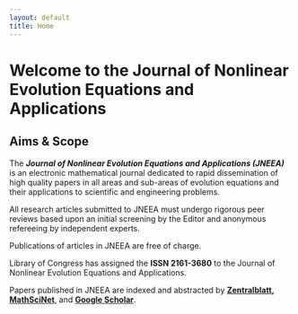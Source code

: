 ```yaml
---
layout: default
title: Home
---
```


# Welcome to the Journal of Nonlinear Evolution Equations and Applications

## Aims & Scope

The **_Journal of Nonlinear Evolution Equations and Applications (JNEEA)_** is an electronic mathematical journal dedicated to rapid dissemination of high quality papers in all areas and sub-areas of evolution equations and their applications to scientific and engineering problems.

All research articles submitted to JNEEA must undergo rigorous peer reviews based upon an initial screening by the Editor and anonymous refereeing by independent experts.

Publications of articles in JNEEA are free of charge.

Library of Congress has assigned the **ISSN 2161-3680** to the Journal of Nonlinear Evolution Equations and Applications.

Papers published in JNEEA are indexed and abstracted by **[Zentralblatt](https://zbmath.org/serials/?q=JNEEA), [MathSciNet](https://mathscinet.ams.org/)**, and **[Google Scholar](https://scholar.google.com/scholar?q=JNEEA)**.
